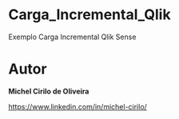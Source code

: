 # Carga_Incremental_Qlik
Exemplo Carga Incremental Qlik Sense

# Autor

**Michel Cirilo de Oliveira**

https://www.linkedin.com/in/michel-cirilo/
